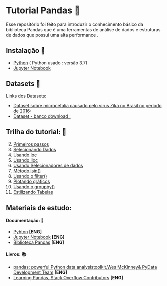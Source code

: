 # Tutorial Pandas :page_facing_up:

Esse repositório foi feito para introduzir o conhecimento básico da biblioteca Pandas que é uma ferramentas de análise de dados e estruturas de dados que possui uma alta performance .

## Instalação :floppy_disk:

* [Python](https://www.python.org/downloads/) (
Python usado : versão 3.7)
* [Jupyter Notebook](https://jupyter.org/install)


## Datasets :open_file_folder:

Links dos Datasets:
* [Dataset sobre microcefalia causado pelo virus Zika no Brasil no período de 2016:](https://raw.githubusercontent.com/BuzzFeedNews/zika-data/master/data/parsed/brazil/brazil-microcephaly-2016-01-23-table-1.csv)
* [Dataset - banco download :](https://archive.ics.uci.edu/ml/datasets/Bank+Marketing)  


## Trilha do tutorial: :pushpin:

2. [Primeiros passos](https://github.com/dressalsl/tutorialPandas/blob/master/1-%20abrirCsv.ipynb) 
3. [Selecionando Dados](https://github.com/dressalsl/tutorialPandas/blob/master/2-%20SelecionandoDadosDataFrame.ipynb)
4. [Usando loc](https://github.com/dressalsl/tutorialPandas/blob/master/3-%20usandoLocParaSelecionarDados.ipynb)
5. [Usando iloc](https://github.com/dressalsl/tutorialPandas/blob/master/4-%20usandoIlocParaSelecionarDados.ipynb)
6. [Usando Selecionadores de dados](https://github.com/dressalsl/tutorialPandas/blob/master/5-%20usandoSelecionadores.ipynb)
7. [Método isin()](https://github.com/dressalsl/tutorialPandas/blob/master/6-%20metodoIsin.ipynb)
8. [Usando o filter()](https://github.com/dressalsl/tutorialPandas/blob/master/7-%20usandoFilter.ipynb)
9. [Plotando gráficos](https://github.com/dressalsl/tutorialPandas/blob/master/8-%20plotandoGrafico.ipynb)
10. [Usando o groupby()](https://github.com/dressalsl/tutorialPandas/blob/master/9-%20metodoGroupby.ipynb)
11. [Estilizando Tabelas](https://github.com/dressalsl/tutorialPandas/blob/master/10-%20estilizandoTabelas.ipynb)

## Materiais de estudo: 

#### Documentação: :scroll:
* [Pyhton](https://docs.python.org/3/)  **[ENG]**
* [Jupyter Notebook](https://jupyter.org/documentation)  **[ENG]**
* [Biblioteca Pandas](https://pandas.pydata.org/pandas-docs/stable/)  **[ENG]**

#### Livros: :books:
* [pandas: powerful Python data analysistoolkit,Wes McKinney& PyData Development Team](https://pandas.pydata.org/pandas-docs/stable/pandas.pdf)  **[ENG]**
* [Learning Pandas, Stack Overflow Contributors](https://riptutorial.com/Download/pandas.pdf)  **[ENG]**

